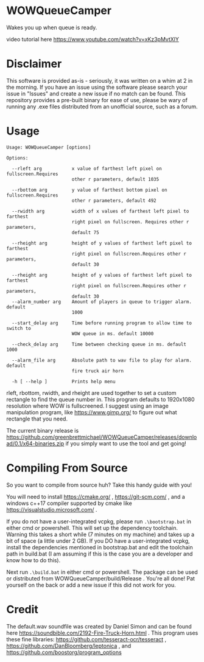 # WOWQueueCamper
Wakes you up when queue is ready. 

video tutorial here  https://www.youtube.com/watch?v=xKz3pMvtXlY

# Disclaimer
This software is provided as-is - seriously, it was written on a whim at 2 in the morning. If you have an issue using the software please search your issue in "Issues" and create a new issue if no match can be found. This repository provides a pre-built binary for ease of use, please be wary of running any .exe files distributed from an unofficial source, such as a forum.

# Usage
```
Usage: WOWQueueCamper [options]

Options:

  --rleft arg           x value of farthest left pixel on fullscreen.Requires
                        other r parameters, default 1035
                        
  --rbottom arg         y value of farthest bottom pixel on fullscreen.Requires
                        other r parameters, default 492
                        
  --rwidth arg          width of x values of farthest left pixel to farthest
                        right pixel on fullscreen. Requires other r parameters,
                        default 75
                        
  --rheight arg         height of y values of farthest left pixel to farthest
                        right pixel on fullscreen.Requires other r parameters,
                        default 30
                        
  --rheight arg         height of y values of farthest left pixel to farthest
                        right pixel on fullscreen.Requires other r parameters,
                        default 30
  --alarm_number arg    Amount of players in queue to trigger alarm. default
                        1000
                        
  --start_delay arg     Time before running program to allow time to switch to
                        WOW queue in ms. default 10000
                        
  --check_delay arg     Time between checking queue in ms. default 1000
  
  --alarm_file arg      Absolute path to wav file to play for alarm. default
                        fire truck air horn
                        
  -h [ --help ]         Prints help menu
 ```
  
rleft, rbottom, rwidth, and rheight are used together to set a custom rectangle to find the queue number in. This program defaults to 1920x1080 resolution where WOW is fullscreened. I suggest using an image manipulation program, like https://www.gimp.org/ to figure out what rectangle that you need.

The current binary release is https://github.com/greenbrettmichael/WOWQueueCamper/releases/download/0.1/x64-binaries.zip if you simply want to use the tool and get going!

# Compiling From Source
So you want to compile from source huh? Take this handy guide with you!

You will need to install https://cmake.org/ , https://git-scm.com/ , and a windows c++17 compiler supported by cmake like https://visualstudio.microsoft.com/ . 

If you do not have a user-integrated vcpkg, please run ```.\bootstrap.bat``` in either cmd or powershell. This will set up the dependency toolchain. Warning this takes a short while (7 minutes on my machine) and takes up a bit of space (a little under 2 GB). If you DO have a user-integrated vcpkg, install the dependencies mentioned in bootstrap.bat and edit the toolchain path in build.bat (I am assuming if this is the case you are a developer and know how to do this).

Next run ```.\build.bat``` in either cmd or powershell. The package can be used or distributed from WOWQueueCamper/build/Release . You're all done! Pat yourself on the back or add a new issue if this did not work for you.

# Credit
The default.wav soundfile was created by Daniel Simon and can be found here https://soundbible.com/2192-Fire-Truck-Horn.html . 
This program uses these fine libraries: https://github.com/tesseract-ocr/tesseract , https://github.com/DanBloomberg/leptonica , and https://github.com/boostorg/program_options
